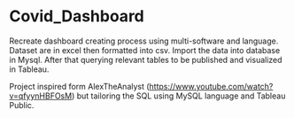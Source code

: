 # Covid_Dashboard
Recreate dashboard creating process using multi-software and language. Dataset are in excel then formatted into csv. Import the data into database in Mysql. After that querying relevant tables to be published and visualized in Tableau. 


Project inspired form AlexTheAnalyst (https://www.youtube.com/watch?v=qfyynHBFOsM) but tailoring the SQL using MySQL language and Tableau Public. 

